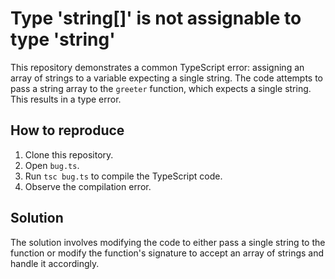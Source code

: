 # Type 'string[]' is not assignable to type 'string'

This repository demonstrates a common TypeScript error: assigning an array of strings to a variable expecting a single string.  The code attempts to pass a string array to the `greeter` function, which expects a single string. This results in a type error.

## How to reproduce

1. Clone this repository.
2. Open `bug.ts`.
3. Run `tsc bug.ts` to compile the TypeScript code.
4. Observe the compilation error.

## Solution

The solution involves modifying the code to either pass a single string to the function or modify the function's signature to accept an array of strings and handle it accordingly.